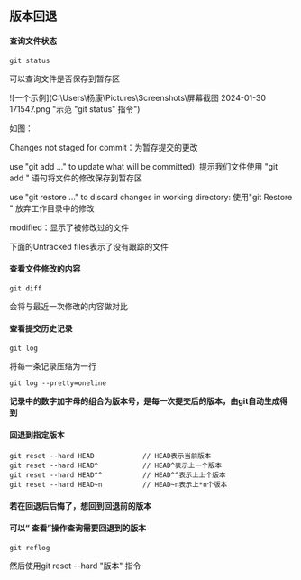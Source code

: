 

## 版本回退

#### 查询文件状态

`git status`

可以查询文件是否保存到暂存区

![一个示例](C:\Users\杨康\Pictures\Screenshots\屏幕截图 2024-01-30 171547.png "示范 "git status" 指令")

如图：

Changes not staged for commit：为暂存提交的更改

use "git add <file> ..." to update what will be committed): 提示我们文件使用 "git add <file> " 语句将文件的修改保存到暂存区

use "git restore <file> ..." to discard changes in working directory: 使用"git Restore <file>" 放弃工作目录中的修改

modified：显示了被修改过的文件

下面的Untracked files表示了没有跟踪的文件



#### 查看文件修改的内容

`git diff`

会将与最近一次修改的内容做对比



#### 查看提交历史记录

`git log`

将每一条记录压缩为一行

`git log --pretty=oneline`

<strong> 记录中的数字加字母的组合为版本号，是每一次提交后的版本，由git自动生成得到 </strong>



#### 回退到指定版本

```git bash
git reset --hard HEAD            // HEAD表示当前版本
git reset --hard HEAD^			 // HEAD^表示上一个版本
git reset --hard HEAD^^          // HEAD^^表示上上个版本
git reset --hard HEAD~n          // HEAD~n表示上*n个版本
```



#### 若在回退后后悔了，想回到回退前的版本

#### 可以“ 查看”操作查询需要回退到的版本

`git reflog`

然后使用git reset --hard "版本" 指令





